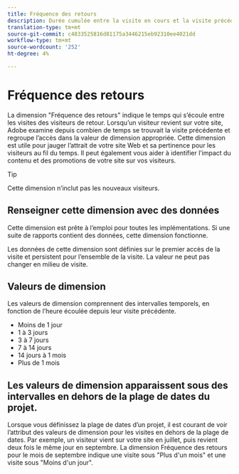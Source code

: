 ```yaml
---
title: Fréquence des retours
description: Durée cumulée entre la visite en cours et la visite précédente.
translation-type: tm+mt
source-git-commit: c4833525816d81175a3446215eb92310ee4021dd
workflow-type: tm+mt
source-wordcount: '252'
ht-degree: 4%

---
```



# Fréquence des retours

La dimension &quot;Fréquence des retours&quot; indique le temps qui s’écoule entre les visites des visiteurs de retour. Lorsqu’un visiteur revient sur votre site, Adobe examine depuis combien de temps se trouvait la visite précédente et regroupe l’accès dans la valeur de dimension appropriée. Cette dimension est utile pour jauger l’attrait de votre site Web et sa pertinence pour les visiteurs au fil du temps. Il peut également vous aider à identifier l’impact du contenu et des promotions de votre site sur vos visiteurs.

>[!TIP]
>
>Cette dimension n’inclut pas les nouveaux visiteurs.

## Renseigner cette dimension avec des données

Cette dimension est prête à l’emploi pour toutes les implémentations. Si une suite de rapports contient des données, cette dimension fonctionne.

Les données de cette dimension sont définies sur le premier accès de la visite et persistent pour l’ensemble de la visite. La valeur ne peut pas changer en milieu de visite.

## Valeurs de dimension

Les valeurs de dimension comprennent des intervalles temporels, en fonction de l’heure écoulée depuis leur visite précédente.

* Moins de 1 jour
* 1 à 3 jours
* 3 à 7 jours
* 7 à 14 jours
* 14 jours à 1 mois
* Plus de 1 mois

## Les valeurs de dimension apparaissent sous des intervalles en dehors de la plage de dates du projet.

Lorsque vous définissez la plage de dates d’un projet, il est courant de voir l’attribut des valeurs de dimension pour les visites en dehors de la plage de dates. Par exemple, un visiteur vient sur votre site en juillet, puis revient deux fois le même jour en septembre. La dimension Fréquence des retours pour le mois de septembre indique une visite sous &quot;Plus d&#39;un mois&quot; et une visite sous &quot;Moins d&#39;un jour&quot;.